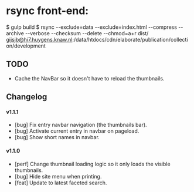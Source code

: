 # rsync front-end:

$ gulp build
$ rsync --exclude=data --exclude=index.html --compress --archive --verbose --checksum --delete --chmod=a+r dist/ gijsjb@hi7.huygens.knaw.nl:/data/htdocs/cdn/elaborate/publication/collection/development

## TODO

- Cache the NavBar so it doesn't have to reload the thumbnails.

## Changelog

#### v1.1.1

- [bug] Fix entry navbar navigation (the thumbnails bar).
- [bug] Activate current entry in navbar on pageload.
- [bug] Show short names in navbar.

#### v1.1.0

- [perf] Change thumbnail loading logic so it only loads the visible thumbnails.
- [bug] Hide site menu when printing.
- [feat] Update to latest faceted search.


